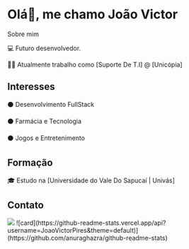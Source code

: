 # Olá👋, me chamo João Victor

Sobre mim

💻 Futuro desenvolvedor.

👨‍💼 Atualmente trabalho como [Suporte De T.I] @ [Unicópia]

## Interesses

⚫ Desenvolvimento FullStack
 
⚫ Farmácia e Tecnologia
 
⚫ Jogos e Entretenimento

## Formação

🎓 Estudo na [Universidade do Vale Do Sapucaí | Univás]

## Contato
<img src="https://img.shields.io/badge/WhatsApp-25D366?style=for-the-badge&logo=whatsapp&logoColor=white" />
![card](https://github-readme-stats.vercel.app/api?username=JoaoVictorPires&theme=default)](https://github.com/anuraghazra/github-readme-stats)



<!--
**JoaoVictorPires/JoaoVictorPires** is a ✨ _special_ ✨ repository because its `README.md` (this file) appears on your GitHub profile.

Here are some ideas to get you started:

- 🔭 I’m currently working on ...
- 🌱 I’m currently learning ...
- 👯 I’m looking to collaborate on ...
- 🤔 I’m looking for help with ...
- 💬 Ask me about ...
- 📫 How to reach me: ...
- 😄 Pronouns: ...
- ⚡ Fun fact: ...
-->
